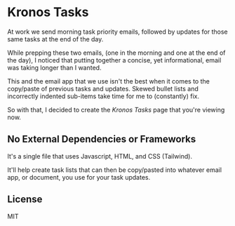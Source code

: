 # Kronos Tasks

At work we send morning task priority emails, followed by updates for those same tasks at the end of the day.

While prepping these two emails, (one in the morning and one at the end of the day), I noticed that putting together a concise, yet informational, email was taking longer than I wanted.

This and the email app that we use isn't the best when it comes to the copy/paste of previous tasks and updates. Skewed bullet lists and incorrectly indented sub-items take time for me to (constantly) fix.

So with that, I decided to create the <em>Kronos Tasks</em> page that you're viewing now.

## No External Dependencies or Frameworks

It's a single file that uses Javascript, HTML, and CSS (Tailwind).

It'll help create task lists that can then be copy/pasted into whatever email app, or document, you use for your task updates.

## License

MIT
